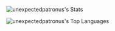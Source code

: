 ![unexpectedpatronus's Stats](https://github-readme-stats.vercel.app/api?username=unexpectedpatronus&theme=default&show_icons=true&hide_border=true&count_private=false)

![unexpectedpatronus's Top Languages](https://github-readme-stats.vercel.app/api/top-langs/?username=unexpectedpatronus&theme=default&show_icons=true&hide_border=true&layout=compact)

<!--## Hi there 👋-->

<!--
**Unexpectedpatronus/unexpectedpatronus** is a ✨ _special_ ✨ repository because its `README.md` (this file) appears on your GitHub profile.

Here are some ideas to get you started:

- 🔭 I’m currently working on ...
- 🌱 I’m currently learning ...
- 👯 I’m looking to collaborate on ...
- 🤔 I’m looking for help with ...
- 💬 Ask me about ...
- 📫 How to reach me: ...
- 😄 Pronouns: ...
- ⚡ Fun fact: ...
-->
